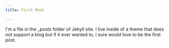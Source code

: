 ```yaml
---
title: First Post

---
```



I'm a file in the _posts folder of  Jekyll site. I live inside of a theme that does not support a blog but if it ever wanted to, I sure would love to be the first post.
